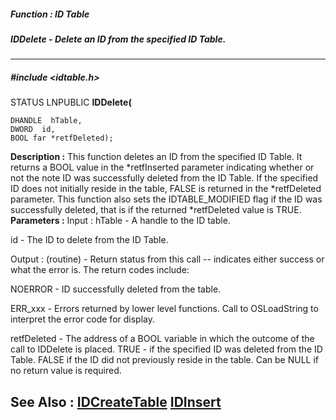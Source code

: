 ##### Function : ID Table
##### IDDelete - Delete an ID from the specified ID Table.
---
##### #include <idtable.h>
STATUS LNPUBLIC **IDDelete(**

	DHANDLE  hTable,
	DWORD  id,
	BOOL far *retfDeleted);
**Description :**
This function deletes an ID from the specified ID Table.  It returns a BOOL 
value in the *retfInserted parameter indicating whether or not the note ID was 
successfully deleted from the ID Table.  If the specified ID does not initially 
reside in the table, FALSE is returned in the *retfDeleted parameter.  This 
function also sets the IDTABLE_MODIFIED flag if the ID was successfully 
deleted, that is if the returned *retfDeleted value is TRUE.
**Parameters :**
Input :
hTable  -  A handle to the ID table.

id  -  The ID to delete from the ID Table.

Output :
(routine)  -  Return status from this call -- indicates either success or what the error is. The return codes include:

NOERROR - ID successfully deleted from the table.

ERR_xxx - Errors returned by lower level functions.  Call to OSLoadString to interpret the error code for display.


retfDeleted  -  The address of a BOOL variable in which the outcome of the call to IDDelete is placed.   TRUE - if the specified ID was deleted from the ID Table. FALSE if the ID did not previously reside in the table.  Can be NULL if no return value is required.

**See Also :**
[IDCreateTable](D:/md_files/IDCreateTable.md)
[IDInsert](D:/md_files/IDInsert.md)
---
